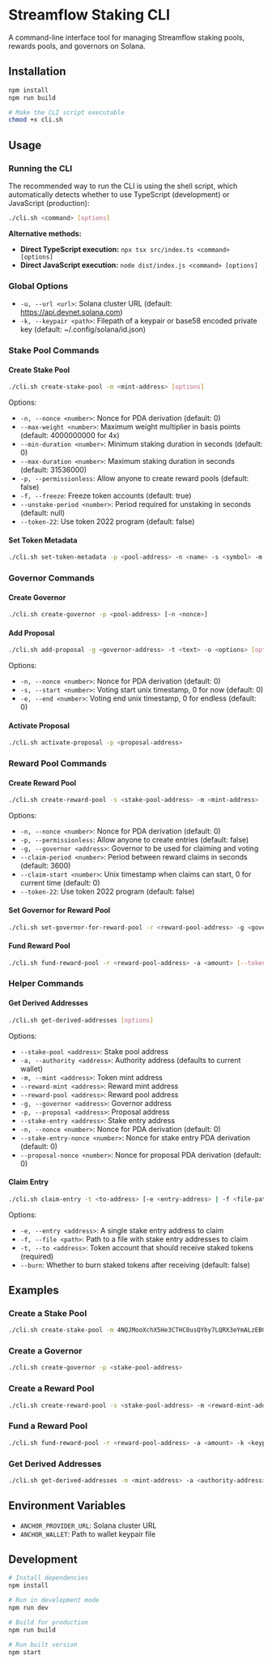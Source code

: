 # Streamflow Staking CLI

A command-line interface tool for managing Streamflow staking pools, rewards pools, and governors on Solana.

## Installation

```bash
npm install
npm run build

# Make the CLI script executable
chmod +x cli.sh
```

## Usage

### Running the CLI

The recommended way to run the CLI is using the shell script, which automatically detects whether to use TypeScript (development) or JavaScript (production):

```bash
./cli.sh <command> [options]
```

**Alternative methods:**
- **Direct TypeScript execution:** `npx tsx src/index.ts <command> [options]`
- **Direct JavaScript execution:** `node dist/index.js <command> [options]`

### Global Options

- `-u, --url <url>`: Solana cluster URL (default: https://api.devnet.solana.com)
- `-k, --keypair <path>`: Filepath of a keypair or base58 encoded private key (default: ~/.config/solana/id.json)

### Stake Pool Commands

#### Create Stake Pool
```bash
./cli.sh create-stake-pool -m <mint-address> [options]
```

Options:
- `-n, --nonce <number>`: Nonce for PDA derivation (default: 0)
- `--max-weight <number>`: Maximum weight multiplier in basis points (default: 4000000000 for 4x)
- `--min-duration <number>`: Minimum staking duration in seconds (default: 0)
- `--max-duration <number>`: Maximum staking duration in seconds (default: 31536000)
- `-p, --permissionless`: Allow anyone to create reward pools (default: false)
- `-f, --freeze`: Freeze token accounts (default: true)
- `--unstake-period <number>`: Period required for unstaking in seconds (default: null)
- `--token-22`: Use token 2022 program (default: false)

#### Set Token Metadata
```bash
./cli.sh set-token-metadata -p <pool-address> -n <name> -s <symbol> -m <metadata-uri> [--token-22]
```

### Governor Commands

#### Create Governor
```bash
./cli.sh create-governor -p <pool-address> [-n <nonce>]
```

#### Add Proposal
```bash
./cli.sh add-proposal -g <governor-address> -t <text> -o <options> [options]
```

Options:
- `-n, --nonce <number>`: Nonce for PDA derivation (default: 0)
- `-s, --start <number>`: Voting start unix timestamp, 0 for now (default: 0)
- `-e, --end <number>`: Voting end unix timestamp, 0 for endless (default: 0)

#### Activate Proposal
```bash
./cli.sh activate-proposal -p <proposal-address>
```

### Reward Pool Commands

#### Create Reward Pool
```bash
./cli.sh create-reward-pool -s <stake-pool-address> -m <mint-address> [options]
```

Options:
- `-n, --nonce <number>`: Nonce for PDA derivation (default: 0)
- `-p, --permissionless`: Allow anyone to create entries (default: false)
- `-g, --governor <address>`: Governor to be used for claiming and voting
- `--claim-period <number>`: Period between reward claims in seconds (default: 3600)
- `--claim-start <number>`: Unix timestamp when claims can start, 0 for current time (default: 0)
- `--token-22`: Use token 2022 program (default: false)

#### Set Governor for Reward Pool
```bash
./cli.sh set-governor-for-reward-pool -r <reward-pool-address> -g <governor-address>
```

#### Fund Reward Pool
```bash
./cli.sh fund-reward-pool -r <reward-pool-address> -a <amount> [--token-22]
```

### Helper Commands

#### Get Derived Addresses
```bash
./cli.sh get-derived-addresses [options]
```

Options:
- `--stake-pool <address>`: Stake pool address
- `-a, --authority <address>`: Authority address (defaults to current wallet)
- `-m, --mint <address>`: Token mint address
- `--reward-mint <address>`: Reward mint address
- `--reward-pool <address>`: Reward pool address
- `-g, --governor <address>`: Governor address
- `-p, --proposal <address>`: Proposal address
- `--stake-entry <address>`: Stake entry address
- `-n, --nonce <number>`: Nonce for PDA derivation (default: 0)
- `--stake-entry-nonce <number>`: Nonce for stake entry PDA derivation (default: 0)
- `--proposal-nonce <number>`: Nonce for proposal PDA derivation (default: 0)

#### Claim Entry
```bash
./cli.sh claim-entry -t <to-address> [-e <entry-address> | -f <file-path>] [--burn]
```

Options:
- `-e, --entry <address>`: A single stake entry address to claim
- `-f, --file <path>`: Path to a file with stake entry addresses to claim
- `-t, --to <address>`: Token account that should receive staked tokens (required)
- `--burn`: Whether to burn staked tokens after receiving (default: false)

## Examples

### Create a Stake Pool
```bash
./cli.sh create-stake-pool -m 4NQJMooXchX5He3CTHC8usQYby7LQRX3eYmALzEBGQz5
```

### Create a Governor
```bash
./cli.sh create-governor -p <stake-pool-address>
```

### Create a Reward Pool
```bash
./cli.sh create-reward-pool -s <stake-pool-address> -m <reward-mint-address>
```

### Fund a Reward Pool
```bash
./cli.sh fund-reward-pool -r <reward-pool-address> -a <amount> -k <keypair-path> -u <rpc-url>
```

### Get Derived Addresses
```bash
./cli.sh get-derived-addresses -m <mint-address> -a <authority-address>
```

## Environment Variables

- `ANCHOR_PROVIDER_URL`: Solana cluster URL
- `ANCHOR_WALLET`: Path to wallet keypair file

## Development

```bash
# Install dependencies
npm install

# Run in development mode
npm run dev

# Build for production
npm run build

# Run built version
npm start
```